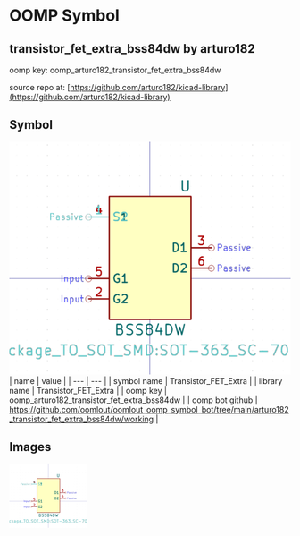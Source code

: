 # OOMP Symbol  
## transistor_fet_extra_bss84dw  by arturo182  
  
oomp key: oomp_arturo182_transistor_fet_extra_bss84dw  
  
source repo at: [https://github.com/arturo182/kicad-library](https://github.com/arturo182/kicad-library)  
## Symbol  
  
[![working.png](working_600.png)](working.png)  
| name | value | 
| --- | --- | 
| symbol name | Transistor_FET_Extra | 
| library name | Transistor_FET_Extra | 
| oomp key | oomp_arturo182_transistor_fet_extra_bss84dw | 
| oomp bot github | https://github.com/oomlout/oomlout_oomp_symbol_bot/tree/main/arturo182_transistor_fet_extra_bss84dw/working | 
## Images  
  
[![working.png](working_140.png)](working.png)  
